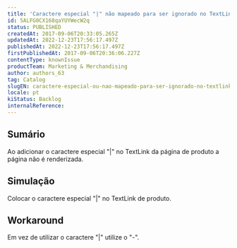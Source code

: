 ```yaml
---
title: 'Caractere especial "|" não mapeado para ser ignorado no TextLink'
id: 5ALFG0CX168qaYUYWecW2q
status: PUBLISHED
createdAt: 2017-09-06T20:33:05.265Z
updatedAt: 2022-12-23T17:56:17.497Z
publishedAt: 2022-12-23T17:56:17.497Z
firstPublishedAt: 2017-09-06T20:36:06.227Z
contentType: knownIssue
productTeam: Marketing & Merchandising
author: authors_63
tag: Catalog
slugEN: caractere-especial-ou-nao-mapeado-para-ser-ignorado-no-textlink
locale: pt
kiStatus: Backlog
internalReference: 
---
```


## Sumário

Ao adicionar o caractere especial "|" no TextLink da página de produto a página não é renderizada. 

## Simulação

Colocar o caractere especial "|" no TextLink de produto.

## Workaround

Em vez de utilizar o caractere "|" utilize o "-".

